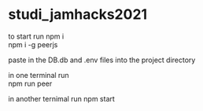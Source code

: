 # studi_jamhacks2021
to start
run npm i  
npm i -g peerjs  

paste in the DB.db and .env files into the project directory  
  

in one terminal run   
npm run peer  
  
in another ternimal run
npm start


